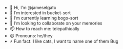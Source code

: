 - 👋 Hi, I’m @jameselgato
- 👀 I’m interested in bucket-sort
- 🌱 I’m currently learning bogo-sort
- 💞️ I’m looking to collaborate on your memories
- 📫 How to reach me: telepathically 
- 😄 Pronouns: he/they
- ⚡ Fun fact: I like cats, I want to name one of them Bug

<!---
jameselgato/jameselgato is a ✨ special ✨ repository because its `README.md` (this file) appears on your GitHub profile.
You can click the Preview link to take a look at your changes.
--->
